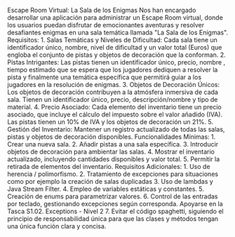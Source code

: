 Escape Room Virtual: La Sala de los Enigmas
Nos han encargado desarrollar una aplicación para administrar un Escape Room virtual, donde los usuarios puedan disfrutar de emocionantes aventuras y resolver desafiantes enigmas en una sala temática llamada "La Sala de los Enigmas".
Requisitos:
    1. Salas Temáticas y Niveles de Dificultad: Cada sala tiene un identificador único, nombre, nivel de dificultad y un valor total (Euros) que engloba el conjunto de pistas y objetos de decoración que la conforman.
    2. Pistas Intrigantes: Las pistas tienen un identificador único, precio, nombre , tiempo estimado que se espera que los jugadores dediquen a resolver la pista y finalmente una temática específica que permitirá guiar a los jugadores en la resolución de enigmas. 
    3. Objetos de Decoración Únicos: Los objetos de decoración contribuyen a la atmósfera inmersiva de cada sala. Tienen un identificador único, precio, descripción/nombre y tipo de material.
    4. Precio Asociado: Cada elemento del inventario tiene un precio asociado, que incluye el cálculo del impuesto sobre el valor añadido (IVA). Las pistas tienen un 10% de IVA y los objetos de decoración un 21%.
    5. Gestión del Inventario: Mantener un registro actualizado de todas las salas, pistas y objetos de decoración disponibles.
Funcionalidades Mínimas:
    1. Crear una nueva sala.
    2. Añadir pistas a una sala específica.
    3. Introducir objetos de decoración para ambientar las salas.
    4. Mostrar el inventario actualizado, incluyendo cantidades disponibles y valor total.
    5. Permitir la retirada de elementos del inventario.
Requisitos Adicionales:
    1. Uso de herencia / polimorfismo.
    2. Tratamiento de excepciones para situaciones como por ejemplo la creación de salas duplicadas
    3. Uso de lambdas y Java Stream Filter.
    4. Empleo de variables estáticas y constantes.
    5. Creación de enums para parametrizar valores.
    6. Control de las entradas por teclado, gestionando excepciones según corresponda. Apoyarse en la Tasca S1.02. Exceptions - Nivel 2
    7. Evitar el código spaghetti, siguiendo el principio de responsabilidad única para que las clases y métodos tengan una única función clara y concisa.
